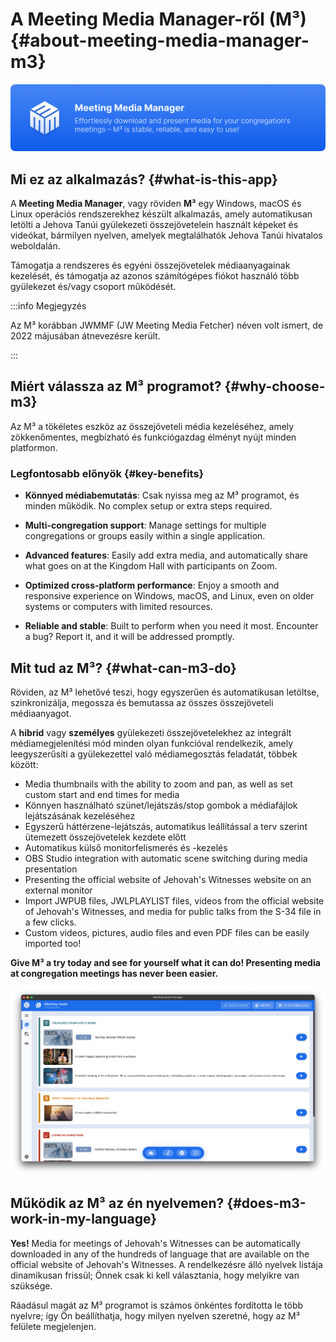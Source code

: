 # A Meeting Media Manager-ről (M³) {#about-meeting-media-manager-m3}

![M³ banner](./../assets/m3-banner.png)

## Mi ez az alkalmazás? {#what-is-this-app}

A **Meeting Media Manager**, vagy röviden **M³** egy Windows, macOS és Linux operációs rendszerekhez készült alkalmazás, amely automatikusan letölti a Jehova Tanúi gyülekezeti összejövetelein használt képeket és videókat, bármilyen nyelven, amelyek megtalálhatók Jehova Tanúi hivatalos weboldalán.

Támogatja a rendszeres és egyéni összejövetelek médiaanyagainak kezelését, és támogatja az azonos számítógépes fiókot használó több gyülekezet és/vagy csoport működését.

:::info Megjegyzés

Az M³ korábban JWMMF (JW Meeting Media Fetcher) néven volt ismert, de 2022 májusában átnevezésre került.

:::

## Miért válassza az M³ programot? {#why-choose-m3}

Az M³ a tökéletes eszköz az összejöveteli média kezeléséhez, amely zökkenőmentes, megbízható és funkciógazdag élményt nyújt minden platformon.

### Legfontosabb előnyök {#key-benefits}

- **Könnyed médiabemutatás**: Csak nyissa meg az M³ programot, és minden működik. No complex setup or extra steps required.

- **Multi-congregation support**: Manage settings for multiple congregations or groups easily within a single application.

- **Advanced features**: Easily add extra media, and automatically share what goes on at the Kingdom Hall with participants on Zoom.

- **Optimized cross-platform performance**: Enjoy a smooth and responsive experience on Windows, macOS, and Linux, even on older systems or computers with limited resources.

- **Reliable and stable**: Built to perform when you need it most. Encounter a bug? Report it, and it will be addressed promptly.

## Mit tud az M³? {#what-can-m3-do}

Röviden, az M³ lehetővé teszi, hogy egyszerűen és automatikusan letöltse, szinkronizálja, megossza és bemutassa az összes összejöveteli médiaanyagot.

A **hibrid** vagy **személyes** gyülekezeti összejövetelekhez az integrált médiamegjelenítési mód minden olyan funkcióval rendelkezik, amely leegyszerűsíti a gyülekezettel való médiamegosztás feladatát, többek között:

- Media thumbnails with the ability to zoom and pan, as well as set custom start and end times for media
- Könnyen használható szünet/lejátszás/stop gombok a médiafájlok lejátszásának kezeléséhez
- Egyszerű háttérzene-lejátszás, automatikus leállítással a terv szerint ütemezett összejövetelek kezdete előtt
- Automatikus külső monitorfelismerés és -kezelés
- OBS Studio integration with automatic scene switching during media presentation
- Presenting the official website of Jehovah's Witnesses website on an external monitor
- Import JWPUB files, JWLPLAYLIST files, videos from the official website of Jehovah's Witnesses, and media for public talks from the S-34 file in a few clicks.
- Custom videos, pictures, audio files and even PDF files can be easily imported too!

**Give M³ a try today and see for yourself what it can do! Presenting media at congregation meetings has never been easier.**

![M³ preview](./../assets/m3-preview.png)

## Működik az M³ az én nyelvemen? {#does-m3-work-in-my-language}

**Yes!** Media for meetings of Jehovah's Witnesses can be automatically downloaded in any of the hundreds of language that are available on the official website of Jehovah's Witnesses. A rendelkezésre álló nyelvek listája dinamikusan frissül; Önnek csak ki kell választania, hogy melyikre van szüksége.

Ráadásul magát az M³ programot is számos önkéntes fordította le több nyelvre; így Ön beállíthatja, hogy milyen nyelven szeretné, hogy az M³ felülete megjelenjen.

